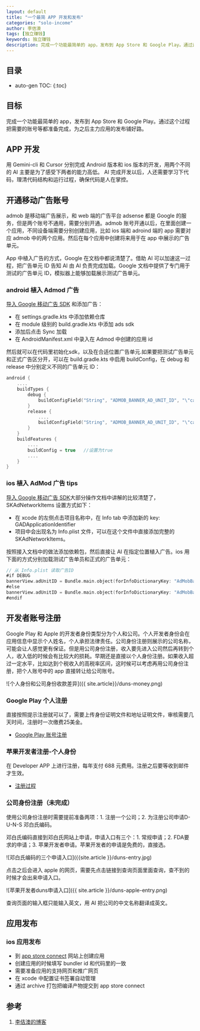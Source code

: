 ```yaml
---
layout: default
title: "一个最简 APP 开发和发布"
categories: "solo-income"
author: 李佶澳
tags: [独立赚钱]
keywords: 独立赚钱
description: 完成一个功能最简单的 app，发布到 App Store 和 Google Play。通过这个过程把需要的账号等都准备完成，为之后主力应用的发布铺好路。
---
```


## 目录

* auto-gen TOC:
{:toc}

## 目标

完成一个功能最简单的 app，发布到 App Store 和 Google Play。通过这个过程把需要的账号等都准备完成，为之后主力应用的发布铺好路。

## APP 开发

用 Gemini-cli 和 Cursor 分别完成 Android 版本和 ios 版本的开发，用两个不同的 AI 主要是为了感受下两者的能力高低。 AI 完成开发以后，人还需要学习下代码，理清代码结构和运行过程，确保代码是人在掌控。

## 开通移动广告账号

admob 是移动端广告展示，和 web 端的广告平台 adsense 都是 Google 的服务，但是两个账号不通用，需要分别开通。admob 账号开通以后，在里面创建一个应用，不同设备端需要分别创建应用，比如 ios 端和 adroind 端的 app 需要对应 admob 中的两个应用。然后在每个应用中创建将来用于在 app 中展示的广告单元。

App 中植入广告的方式，Google 在文档中都说清楚了。借助 AI 可以加速这一过程，把广告单元 ID 告知 AI 由 AI 负责完成加载。Google 文档中提供了专门用于测试的广告单元 ID，模拟器上能够加载展示测试广告单元。

### android 植入 Admod 广告

[导入 Google 移动广告 SDK](https://developers.google.com/admob/android/quick-start?hl=zh-cn) 和添加广告：

* 在 settings.gradle.kts 中添加依赖仓库
* 在 module 级别的 build.gradle.kts 中添加 ads sdk
* 添加后点击 Sync 加载
* 在 AndroidManifest.xml 中录入在 Admod 中创建的应用 id

然后就可以在代码里初始化sdk，以及在合适位置广告单元.如果要把测试广告单元和正式广告区分开，可以在 build.gradle.kts 中启用 buildConfig，在 debug 和 release 中分别定义不同的广告单元 ID：

```kotlin
android {
    ....
    buildTypes {
        debug {
            buildConfigField("String", "ADMOB_BANNER_AD_UNIT_ID", "\"ca-app-pub-3940256099942544/9214589741\"")
        }
        release {
            ....
            buildConfigField("String", "ADMOB_BANNER_AD_UNIT_ID", "\"ca-app-pub-8176866190626448/4336615346\"")
        }
    }
    buildFeatures {
        ....
        buildConfig = true   //设置为true
        ....
    }
}
```

### ios 植入 AdMod 广告 tips

[导入 Google 移动广告 SDK](https://developers.google.com/admob/ios/quick-start?hl=zh-CN#import_the_mobile_ads_sdk)大部分操作文档中讲解的比较清楚了，SKAdNetworkItems 设置方式如下：

* 在 xcode 的左侧点击项目名称中，在 Info tab 中添加新的 key: GADApplicationIdentifier
* 项目中会出现名为 Info.plist 文件，可以在这个文件中直接添加完整的 SKAdNetworkItems。 

按照接入文档中的做法添加依赖包，然后直接让 AI 在指定位置植入广告。ios 用下面的方式分别加载测试广告单员和正式的广告单元：

```swift
// 从 Info.plist 读取广告ID
#if DEBUG
bannerView.adUnitID = Bundle.main.object(forInfoDictionaryKey: "AdMobBannerTestUnitID") as? String 
#else
bannerView.adUnitID = Bundle.main.object(forInfoDictionaryKey: "AdMobBannerUnitID") as? String 
#endif
```

## 开发者账号注册

Google Play 和 Apple 的开发者身份类型分为个人和公司。个人开发者身份会在应用信息中显示个人姓名，个人承担法律责任。公司身份注册则展示的公司名称，可能会让人感觉更有保证。但是用公司身份注册，收入要先进入公司然后再转到个人，收入低的时候会有比较大的损耗。早期还是直接以个人身份注册。如果收入超过一定水平，比如达到个税收入的高税率区间，这时候可以考虑再用公司身份注册，把个人账号中的 app 直接转让给公司账号。

![个人身份和公司身份收款差异]({{ site.article}}/duns-money.png)

### Google Play 个人注册

直接按照提示注册就可以了，需要上传身份证明文件和地址证明文件，审核需要几天时间，注册时一次缴费25美金。

* [Google Play 账号注册](https://play.google.com/apps/publish/signup)

### 苹果开发者注册-个人身份

在 Developer APP 上进行注册，每年支付 688 元费用。注册之后要等收到邮件才生效。

* [注册过程](https://developer.apple.com/cn/help/account/membership/enrolling-in-the-app/)

### 公司身份注册（未完成）

使用公司身份注册时需要提前准备两项：1. 注册一个公司；2. 为注册公司申请D-U-N-S 邓白氏编码。

邓白氏编码直接到邓白氏网站上申请，申请入口有三个：1. 常规申请；2. FDA要求的申请；3. 苹果开发者申请。苹果开发者的申请是免费的，直接选。

![邓白氏编码的三个申请入口]({{site.article }}/duns-entry.jpg)

点击之后会进入 apple 的网页，需要先点击链接到查询页面里面查询，查不到的时候才会出来申请入口。

![苹果开发者duns申请入口]({{ site.article }}/duns-apple-entry.png)

查询页面的输入框只能输入英文，用 AI 把公司的中文名称翻译成英文。

## 应用发布

### ios 应用发布

* 到 [app store connect](https://appstoreconnect.apple.com/) 网站上创建应用
* 创建应用的时候填写 bundler id 和代码里的一致
* 需要准备应用的支持网页和推广网页
* 在 xcode 中配置证书签署自动管理
* 通过 archive 打包把编译产物提交到 app store connect


## 参考

1. [李佶澳的博客][1]

[1]: https://www.lijiaocn.com "李佶澳的博客"
